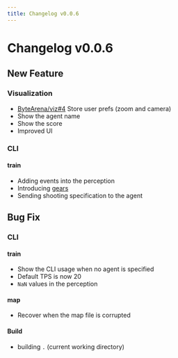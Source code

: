 ```yaml
---
title: Changelog v0.0.6
---
```


# Changelog v0.0.6

## New Feature 

### Visualization

- [ByteArena/viz#4](https://github.com/ByteArena/viz/issues/4) Store user prefs (zoom and camera)
- Show the agent name
- Show the score
- Improved UI

### CLI

#### train

- Adding events into the perception
- Introducing [gears](/clear_beta-spec/handshake#GearSpecs)
- Sending shooting specification to the agent

## Bug Fix 

### CLI

#### train

- Show the CLI usage when no agent is specified
- Default TPS is now 20
- `NaN` values in the perception

#### map

- Recover when the map file is corrupted

#### Build

- building `.` (current working directory)
